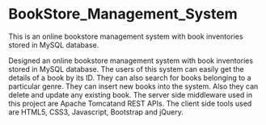 # BookStore_Management_System
This is an online bookstore management system with book inventories stored in MySQL database. 

Designed an online bookstore management system with book inventories stored in MySQL database.
The users of this system can easily get the details of a book by its ID.
They can also search for books belonging to a particular genre.
They can insert new books into the system.
Also they can delete and update any existing book.
The server side middleware used in this project are Apache Tomcatand REST APIs.
The client side tools used are HTML5, CSS3, Javascript, Bootstrap and jQuery.
